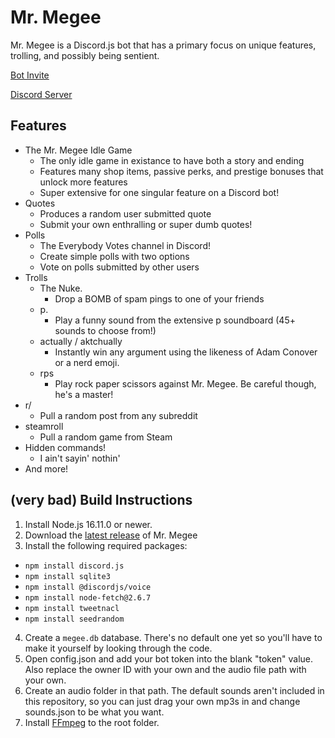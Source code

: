 # Mr. Megee
Mr. Megee is a Discord.js bot that has a primary focus on unique features, trolling, and possibly being sentient.

[Bot Invite](https://discord.com/oauth2/authorize?client_id=472812336214966283&permissions=313408&scope=bot)

[Discord Server](https://discord.gg/c7hq5PMhqV)

## Features
- The Mr. Megee Idle Game
  - The only idle game in existance to have both a story and ending
  - Features many shop items, passive perks, and prestige bonuses that unlock more features
  - Super extensive for one singular feature on a Discord bot!
- Quotes
  - Produces a random user submitted quote
  - Submit your own enthralling or super dumb quotes!
- Polls
  - The Everybody Votes channel in Discord!
  - Create simple polls with two options
  - Vote on polls submitted by other users
- Trolls
  - The Nuke.
    - Drop a BOMB of spam pings to one of your friends
  - p.
    - Play a funny sound from the extensive p soundboard (45+ sounds to choose from!)
  - actually / aktchually 
    - Instantly win any argument using the likeness of Adam Conover or a nerd emoji.
  - rps
    - Play rock paper scissors against Mr. Megee. Be careful though, he's a master!
- r/
  - Pull a random post from any subreddit
- steamroll
  - Pull a random game from Steam
- Hidden commands!
  - I ain't sayin' nothin'
- And more!

## (very bad) Build Instructions
1. Install Node.js 16.11.0 or newer.
2. Download the [latest release](https://github.com/Colind8/Mr.-Megee/releases/latest) of Mr. Megee
3. Install the following required packages:
- `npm install discord.js`
- `npm install sqlite3`
- `npm install @discordjs/voice`
- `npm install node-fetch@2.6.7`
- `npm install tweetnacl`
- `npm install seedrandom`
4. Create a `megee.db` database. There's no default one yet so you'll have to make it yourself by looking through the code.
5. Open config.json and add your bot token into the blank "token" value. Also replace the owner ID with your own and the audio file path with your own.
6. Create an audio folder in that path. The default sounds aren't included in this repository, so you can just drag your own mp3s in and change sounds.json to be what you want.
7. Install [FFmpeg](https://ffmpeg.org/download.html) to the root folder.